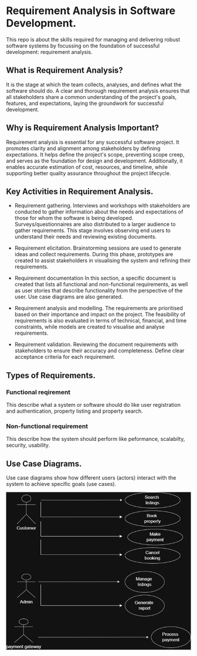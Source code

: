 # Requirement Analysis in Software Development.

This repo is about the skills required for managing and delivering robust software systems by focussing on the foundation of successful development: requirement analysis.

## What is Requirement Analysis?

It is the stage at which the team collects, analyses, and defines what the software should do. A clear and thorough requirement analysis ensures that all stakeholders share a common understanding of the project's goals, features, and expectations, laying the groundwork for successful development.


## Why is Requirement Analysis Important?
Requirement analysis is essential for any successful software project. It promotes clarity and alignment among stakeholders by defining expectations. It helps define the project's scope, preventing scope creep, and serves as the foundation for design and development. Additionally, it enables accurate estimation of cost, resources, and timeline, while supporting better quality assurance throughout the project lifecycle.

## Key Activities in Requirement Analysis.

- Requirement gathering. 
Interviews and workshops with stakeholders are conducted to gather information about the needs and expectations of those for whom the software is being developed. Surveys/questionnaires are also distributed to a larger audience to gather requirements. This stage involves observing end users to understand their needs and reviewing existing documents. 


- Requirement elicitation.
 Brainstorming sessions are used to generate ideas and collect requirements. During this phase, prototypes are created to assist stakeholders in visualising the system and refining their requirements. 


- Requirement documentation 
In this section, a specific document is created that lists all functional and non-functional requirements, as well as user stories that describe functionality from the perspective of the user. Use case diagrams are also generated. 

- Requirement analysis and modelling.
The requirements are prioritised based on their importance and impact on the project. The feasibility of requirements is also evaluated in terms of technical, financial, and time constraints, while models are created to visualise and analyse requirements. 

- Requirement validation. 
Reviewing the document requirements with stakeholders to ensure their accuracy and completeness. Define clear acceptance criteria for each requirement.


## Types of Requirements.

### Functional reqirement
This describe what a system or software should do like user registration and authentication, property listing and property search.


### Non-functional requirement
This describe how the system should perform like peformance, scalabilty, security, usability.


## Use Case Diagrams.
Use case diagrams show how different users (actors) interact with the system to achieve specific goals (use cases).

![alx-booking-uc.png](./alx-booking-uc.png)
